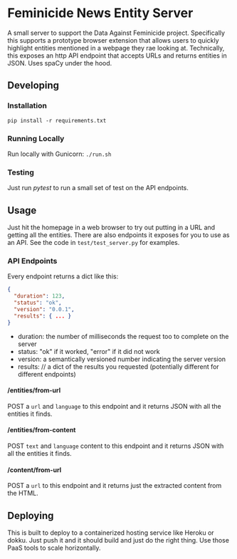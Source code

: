 Feminicide News Entity Server
=============================

A small server to support the Data Against Feminicide project. Specifically this supports a prototype browser extension
that allows users to quickly highlight entities mentioned in a webpage they rae looking at. Technically, this exposes
an http API endpoint that accepts URLs and returns entities in JSON. Uses spaCy under the hood.

Developing
----------

### Installation

```
pip install -r requirements.txt
```

### Running Locally

Run locally with Gunicorn: `./run.sh`

### Testing

Just run *pytest* to run a small set of test on the API endpoints.

Usage
-----

Just hit the homepage in a web browser to try out putting in a URL and getting all the entities. There are also
endpoints it exposes for you to use as an API. See the code in `test/test_server.py` for examples.

### API Endpoints

Every endpoint returns a dict like this:

```json
{
  "duration": 123,
  "status": "ok",
  "version": "0.0.1", 
  "results": { ... }  
}
```

 * duration: the number of milliseconds the request too to complete on the server
 * status: "ok" if it worked, "error" if it did not work
 * version: a semantically versioned number indicating the server version
 * results: // a dict of the results you requested (potentially different for different endpoints)


#### /entities/from-url

POST a `url` and `language` to this endpoint and it returns JSON with all the entities it finds.

#### /entities/from-content

POST `text` and `language` content to this endpoint and it returns JSON with all the entities it finds.

#### /content/from-url

POST a `url` to this endpoint and it returns just the extracted content from the HTML.

Deploying
---------

This is built to deploy to a containerized hosting service like Heroku or dokku. Just push it and it should
build and just do the right thing. Use those PaaS tools to scale horizontally.

